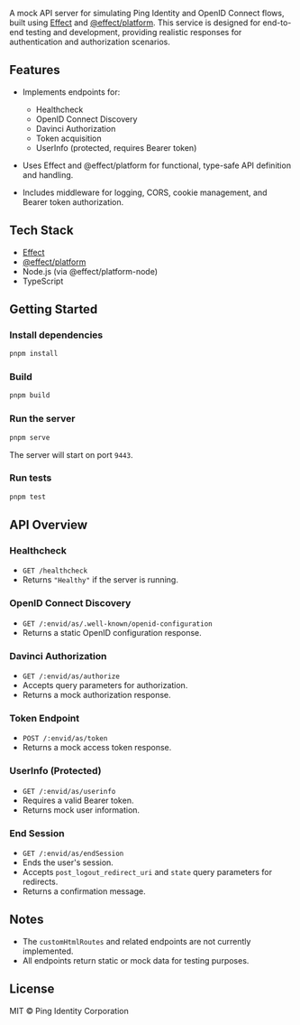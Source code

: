 A mock API server for simulating Ping Identity and OpenID Connect flows, built using [Effect](https://effect.website/) and [@effect/platform](https://github.com/Effect-TS/platform). This service is designed for end-to-end testing and development, providing realistic responses for authentication and authorization scenarios.

## Features

- Implements endpoints for:
  - Healthcheck
  - OpenID Connect Discovery
  - Davinci Authorization
  - Token acquisition
  - UserInfo (protected, requires Bearer token)

- Uses Effect and @effect/platform for functional, type-safe API definition and handling.
- Includes middleware for logging, CORS, cookie management, and Bearer token authorization.

## Tech Stack

- [Effect](https://effect.website/)
- [@effect/platform](https://github.com/Effect-TS/platform)
- Node.js (via @effect/platform-node)
- TypeScript

## Getting Started

### Install dependencies

```sh
pnpm install
```

### Build

```sh
pnpm build
```

### Run the server

```sh
pnpm serve
```

The server will start on port `9443`.

### Run tests

```sh
pnpm test
```

## API Overview

### Healthcheck

- `GET /healthcheck`
- Returns `"Healthy"` if the server is running.

### OpenID Connect Discovery

- `GET /:envid/as/.well-known/openid-configuration`
- Returns a static OpenID configuration response.

### Davinci Authorization

- `GET /:envid/as/authorize`
- Accepts query parameters for authorization.
- Returns a mock authorization response.

### Token Endpoint

- `POST /:envid/as/token`
- Returns a mock access token response.

### UserInfo (Protected)

- `GET /:envid/as/userinfo`
- Requires a valid Bearer token.
- Returns mock user information.

### End Session

- `GET /:envid/as/endSession`
- Ends the user's session.
- Accepts `post_logout_redirect_uri` and `state` query parameters for redirects.
- Returns a confirmation message.

## Notes

- The `customHtmlRoutes` and related endpoints are not currently implemented.
- All endpoints return static or mock data for testing purposes.

## License

MIT © Ping Identity Corporation
